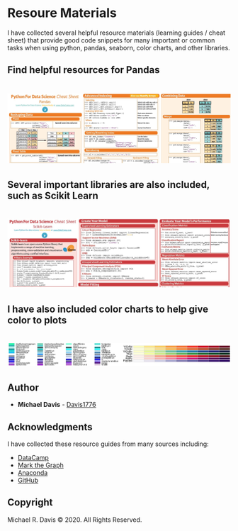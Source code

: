 # Resoure Materials

I have collected several helpful resource materials (learning guides / cheat sheet) that provide good code snippets for many important or common tasks when using python, pandas, seaborn, color charts, and other libraries.

## Find helpful resources for Pandas
# <p align="center"> ![Pandas](images/PandasScreenShot.jpg) </p>

## Several important libraries are also included, such as Scikit Learn
# <p align="center"> ![SciKitLearn](images/ScikitLearnScreenShot.jpg) </p>

## I have also included color charts to help give color to plots
# <p align="center"> ![ColorCharts](images/Color03.jpg) </p>

## Author

* **Michael Davis** - [Davis1776](https://github.com/Davis1776)

## Acknowledgments

I have collected these resource guides from many sources including:

* [DataCamp](https://www.datacamp.com/)
* [Mark the Graph](https://twitter.com/Mark_Graph)
* [Anaconda](https://www.anaconda.com)
* [GitHub](https://www.github.com)

## Copyright
Michael R. Davis © 2020. All Rights Reserved.